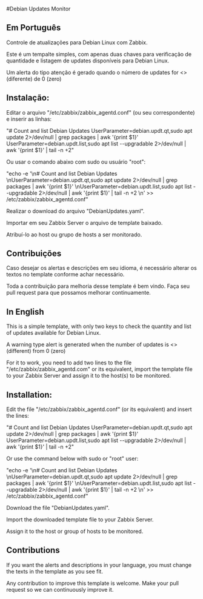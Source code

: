 #Debian Updates Monitor

## Em Português

Controle de atualizações para Debian Linux com Zabbix.

Este é um tempalte simples, com apenas duas chaves para verificação de quantidade
e listagem de updates disponíveis para Debian Linux.

Um alerta do tipo atenção é gerado quando o número de updates for <> (diferente) de 0 (zero)


## Instalação:
Editar o arquivo "/etc/zabbix/zabbix_agentd.conf" (ou seu correspondente) e inserir as linhas:

"# Count and list Debian Updates
UserParameter=debian.updt.qt,sudo apt update 2>/dev/null | grep packages | awk '{print $1}'
UserParameter=debian.updt.list,sudo apt list --upgradable 2>/dev/null | awk '{print $1}' | tail -n +2"

Ou usar o comando abaixo com sudo ou usuário "root":

"echo -e '\n# Count and list Debian Updates \nUserParameter=debian.updt.qt,sudo apt update 2>/dev/null | grep packages | awk '{print $1}' \nUserParameter=debian.updt.list,sudo apt list --upgradable 2>/dev/null | awk '{print $1}' | tail -n +2 \n' >> /etc/zabbix/zabbix_agentd.conf"

Realizar o download do arquivo "DebianUpdates.yaml".

Importar em seu Zabbix Server o arquivo de template baixado.

Atribuí-lo ao host ou grupo de hosts a ser monitorado.

## Contribuições

Caso desejar os alertas e descrições em seu idioma, é necessário alterar os textos no template conforme achar necessário.

Toda a contribuição para melhoria desse template é bem vindo.
Faça seu pull request para que possamos melhorar continuamente.

## In English

This is a simple template, with only two keys to check the quantity
and list of updates available for Debian Linux.

A warning type alert is generated when the number of updates is <> (different) from 0 (zero)

For it to work, you need to add two lines to the file "/etc/zabbix/zabbix_agentd.com"
or its equivalent, import the template file to your Zabbix Server and assign it to the
host(s) to be monitored.

## Installation:
Edit the file "/etc/zabbix/zabbix_agentd.conf" (or its equivalent) and insert the lines:

"# Count and list Debian Updates
UserParameter=debian.updt.qt,sudo apt update 2>/dev/null | grep packages | awk '{print $1}'
UserParameter=debian.updt.list,sudo apt list --upgradable 2>/dev/null | awk '{print $1}' | tail -n +2"

Or use the command below with sudo or "root" user:

"echo -e '\n# Count and list Debian Updates \nUserParameter=debian.updt.qt,sudo apt update 2>/dev/null | grep packages | awk '{print $1}' \nUserParameter=debian.updt.list,sudo apt list --upgradable 2>/dev/null | awk '{print $1}' | tail -n +2 \n' >> /etc/zabbix/zabbix_agentd.conf"

Download the file "DebianUpdates.yaml".

Import the downloaded template file to your Zabbix Server.

Assign it to the host or group of hosts to be monitored.

## Contributions

If you want the alerts and descriptions in your language, you must change the texts in the template as you see fit.

Any contribution to improve this template is welcome.
Make your pull request so we can continuously improve it.

